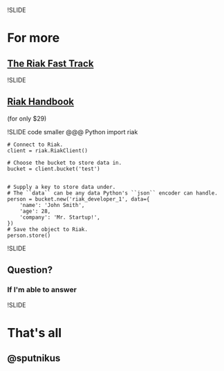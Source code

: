 !SLIDE
# For more
## [The Riak Fast Track](http://wiki.basho.com/The-Riak-Fast-Track.html)

!SLIDE
## [Riak Handbook](http://riakhandbook.com/)
(for only $29)

!SLIDE code smaller
    @@@ Python
    import riak

    # Connect to Riak.
    client = riak.RiakClient()

    # Choose the bucket to store data in.
    bucket = client.bucket('test')


    # Supply a key to store data under.
    # The ``data`` can be any data Python's ``json`` encoder can handle.
    person = bucket.new('riak_developer_1', data={
        'name': 'John Smith',
        'age': 28,
        'company': 'Mr. Startup!',
    })
    # Save the object to Riak.
    person.store()


!SLIDE
## Question?
### If I'm able to answer

!SLIDE
# That's all
## @sputnikus